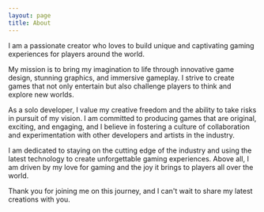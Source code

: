 ```yaml
---
layout: page
title: About
---
```


I am a passionate creator who loves to build unique and captivating gaming experiences for players around the world.

My mission is to bring my imagination to life through innovative game design, stunning graphics, and immersive gameplay. I strive to create games that not only entertain but also challenge players to think and explore new worlds.

As a solo developer, I value my creative freedom and the ability to take risks in pursuit of my vision. I am committed to producing games that are original, exciting, and engaging, and I believe in fostering a culture of collaboration and experimentation with other developers and artists in the industry.

I am dedicated to staying on the cutting edge of the industry and using the latest technology to create unforgettable gaming experiences. Above all, I am driven by my love for gaming and the joy it brings to players all over the world.

Thank you for joining me on this journey, and I can't wait to share my latest creations with you.